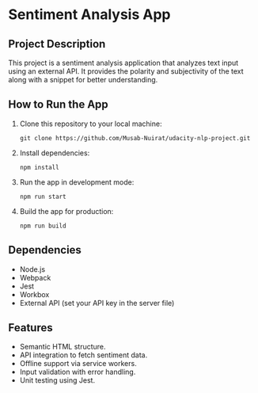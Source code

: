 
# Sentiment Analysis App

## Project Description
This project is a sentiment analysis application that analyzes text input using an external API. It provides the polarity and subjectivity of the text along with a snippet for better understanding.

## How to Run the App
1. Clone this repository to your local machine:
   ```
   git clone https://github.com/Musab-Nuirat/udacity-nlp-project.git
   ```
2. Install dependencies:
   ```
   npm install
   ```
3. Run the app in development mode:
   ```
   npm run start
   ```
4. Build the app for production:
   ```
   npm run build
   ```

## Dependencies
- Node.js
- Webpack
- Jest
- Workbox
- External API (set your API key in the server file)

## Features
- Semantic HTML structure.
- API integration to fetch sentiment data.
- Offline support via service workers.
- Input validation with error handling.
- Unit testing using Jest.
